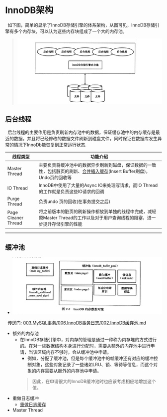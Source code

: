 # InnoDB架构
&nbsp;&nbsp;如下图，简单的显示了InnoDB存储引擎的体系架构，从图可见，InnoDB存储引擎有多个内存块，可以认为这些内存块组成了一个大的内存池。
> <img src="./pics/2022-03-13_08-24.png"/>

## 后台线程
&nbsp;&nbsp;后台线程的主要作用是负责刷新内存池中的数据，保证缓存池中的内存缓存是最近的数据。并且将已经修改的数据文件刷新到磁盘文件，同时保证在数据库发生异常的情况下InnoDb能恢复到正常运行状态.

|线程类型|功能介绍|
|---|---|
|Master Thread|主要负责将缓冲池中的数据异步刷新到磁盘，保证数据的一致性，包括脏页的刷新、[合并插入缓存](../../003.MySQL事务/006.InnoDB事务日志/006.Change-Buffer.md)(Insert Buffer刷盘)，Undo页的回收等|
|IO Thread|InnoDB中使用了大量的Async IO来处理写请求，而IO Thread的工作就是负责这些IO请求的回调|
|Purge Thread|负责undo 页的回收(在事务提交之后)|
|Page Cleaner Thread |将之前版本的脏页的刷新操作都放到单独的线程中完成，减轻原Master Thread的工作以及对于用户查询线程的阻塞，进一步提升存储引擎的性能|

---
## 缓冲池
- <img src="./pics/2022-03-19_14-32.png"/>
&nbsp;&nbsp;传送门: [003.MySQL事务/006.InnoDB事务日志/002.InnoDB缓存池.md](../../003.MySQL事务/006.InnoDB事务日志/002.InnoDB缓存池.md)

- 额外的内存池
  + 在InnoDB存储引擎中，对内存的管理是通过一种称为内存堆的方式进行的。在对一些数据结构本身进行分配时，需要从额外的内存池中进行申请，当该区域内存不够时，会从缓冲池中申请。
    - 例如，分配了缓冲池，但是每个缓冲池中的帧缓冲还有对应的缓冲控制对象，这些对象记录了一些诸如LRU、锁、等待等信息，而这个对象的内存需要从额外的内存池中申请。
    > 因此，在申请很大的InnoDB缓冲池时也应该考虑相应地增加这个值。
- 重做日志缓冲
  + [重做日志缓存](../../003.MySQL事务/006.InnoDB事务日志/000.redo.log.md)
- Master Thread
